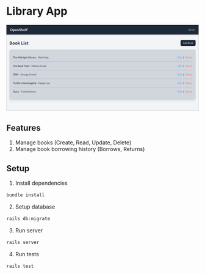 # Library App

![Dashboard](screenshots/dashboard.png)

## Features

1. Manage books (Create, Read, Update, Delete)
2. Manage book borrowing history (Borrows, Returns)

## Setup
1. Install dependencies

```sh
bundle install
```

2. Setup database

```sh
rails db:migrate
```

3. Run server

```sh
rails server
```

4. Run tests

```sh
rails test
```